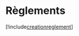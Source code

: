 # Règlements

[!include[creationreglement](reglements.creationreglement.autogen.md)]


























